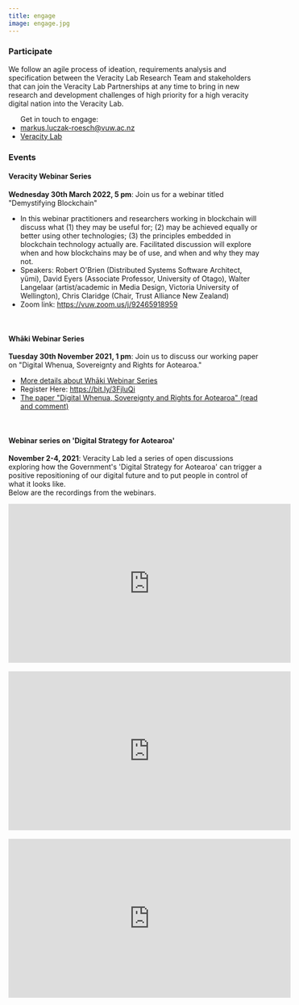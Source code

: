 ```yaml
---
title: engage
image: engage.jpg
---
```


<section>
	<h3 class="major">Participate</h3>
<p>We follow an agile process of ideation, requirements analysis and specification 
between the Veracity Lab Research Team and stakeholders that can join 
the Veracity Lab Partnerships at any time to bring 
in new research and development challenges of high priority for a high 
veracity digital nation into the Veracity Lab. 
</p>
</section>

<p> 
    <ul> Get in touch to engage:
        <li> <a href = "mailto: {{ site.email }}" class="icon fa-envelope">  markus.luczak-roesch@vuw.ac.nz</a>  </li>
        <li><a href="https://twitter.com/VeracityLab" class="icon fa-twitter" target="_blank">  Veracity Lab</a></li>
    </ul>
</p>

<section>
	<h3 class="major">Events</h3>
        <h4>Veracity Webinar Series</h4>
        <p><b>Wednesday 30th March 2022, 5 pm</b>:  Join us for a webinar titled "Demystifying Blockchain" 
        <ul>
		<li>In this webinar practitioners and researchers working in blockchain will discuss what (1) they may be useful for; (2) may be achieved equally or better using other technologies; (3) the principles embedded in blockchain technology actually are.  Facilitated discussion will explore when and how blockchains may be of use, and when and why they may not.</li>
            <li>Speakers: Robert O'Brien (Distributed Systems Software Architect, yümi), David Eyers (Associate Professor, University of Otago), Walter Langelaar (artist/academic in Media Design, Victoria University of Wellington), Chris Claridge (Chair, Trust Alliance New Zealand)</li>
		<li>Zoom link: <a href="https://vuw.zoom.us/j/92465918959">https://vuw.zoom.us/j/92465918959</a></li>
        </ul>
        </p>
<br>
	<h4> Whāki Webinar Series</h4>
        <p><b>Tuesday 30th November 2021, 1 pm</b>:  Join us to discuss our working paper on "Digital Whenua, Sovereignty and Rights for Aotearoa." 
        <ul>
            <li> <a href="https://www.waikato.ac.nz/rangahau/koi-te-mata-punenga-innovation/whaki-webinar-series"> More details about Whāki Webinar Series </a> </li>
            <li>Register Here: <a href="https://bit.ly/3FjluQi">https://bit.ly/3FjluQi </a></li>
            <li> <a href="https://docs.google.com/document/d/1oNgCONEFsM7gW3abidjP9kLmn-faREUek-HAnlwBk8c/edit?usp=sharing">The paper "Digital Whenua, Sovereignty and Rights for Aotearoa" (read and comment)</a></li>
        </ul>
        </p>
<br>
        <h4> Webinar series on 'Digital Strategy for Aotearoa'</h4>
        <p><b>November 2-4, 2021</b>:  Veracity Lab led a series of open discussions exploring how the Government's 'Digital Strategy for Aotearoa' can trigger a positive repositioning of our digital future and to put people in control of what it looks like.
        <br>
        Below are the recordings from the webinars.
        </p>
         <div class="video-container">
        <iframe width="560" height="315" src="https://www.youtube.com/embed/MWs__lCQe2w" title="YouTube video player" frameborder="0" allow="accelerometer; autoplay; clipboard-write; encrypted-media; gyroscope; picture-in-picture" allowfullscreen></iframe>
         </div>
        <br>
         <div class="video-container">
        <iframe width="560" height="315" src="https://www.youtube.com/embed/cfGtDO-uEW4" title="YouTube video player" frameborder="0" allow="accelerometer; autoplay; clipboard-write; encrypted-media; gyroscope; picture-in-picture" allowfullscreen></iframe>
         </div>
        <br>
            <div class="video-container">
        <iframe width="560" height="315" src="https://www.youtube.com/embed/UlE4XOGkUwo" title="YouTube video player" frameborder="0" allow="accelerometer; autoplay; clipboard-write; encrypted-media; gyroscope; picture-in-picture" allowfullscreen></iframe>
        </div>

</section>
<!-- 
<section>
	<h3 class="major">Enroll</h3>
    <p>student notices/ scholarships etc</p>
</section>

<section>
	<h3 class="major">Training</h3>
    <p>webinars etc</p>
</section> -->
